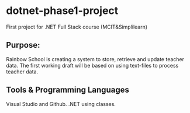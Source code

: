 # dotnet-phase1-project
First project for .NET Full Stack course (MCIT&amp;Simplilearn)

## Purpose:
Rainbow School is creating a system to store, retrieve and update teacher data. The first working draft will be based on using text-files to process teacher data.

## Tools & Programming Languages
Visual Studio and Github.
.NET using classes.

